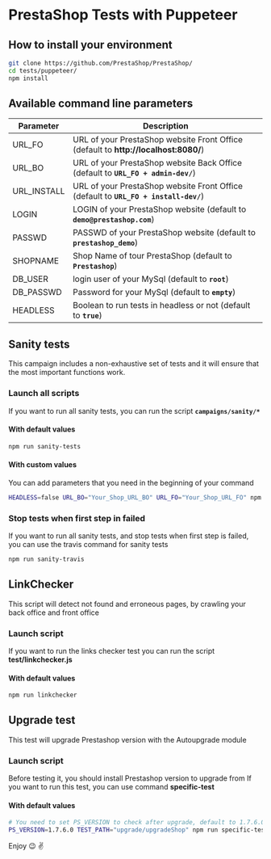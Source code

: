 # PrestaShop Tests with Puppeteer

## How to install your environment

```bash
git clone https://github.com/PrestaShop/PrestaShop/
cd tests/puppeteer/
npm install
```
## Available command line parameters
| Parameter           | Description      |
|---------------------|----------------- |
| URL_FO              | URL of your PrestaShop website Front Office (default to **http://localhost:8080/**) |
| URL_BO              | URL of your PrestaShop website Back Office (default to **`URL_FO + admin-dev/`**) |
| URL_INSTALL         | URL of your PrestaShop website Front Office (default to **`URL_FO + install-dev/`**) |
| LOGIN               | LOGIN of your PrestaShop website (default to **`demo@prestashop.com`**) |
| PASSWD              | PASSWD of your PrestaShop website (default to **`prestashop_demo`**) |
| SHOPNAME            | Shop Name of tour PrestaShop (default to **`Prestashop`**) |
| DB_USER             | login user of your MySql (default to **`root`**) |
| DB_PASSWD           | Password for your MySql (default to **`empty`**) |
| HEADLESS            | Boolean to run tests in headless or not (default to **`true`**) |

## Sanity tests 
This campaign includes a non-exhaustive set of tests and it will ensure that the most important functions work.

### Launch all scripts
If you want to run all sanity tests, you can run the script **`campaigns/sanity/*`**

#### With default values

```bash
npm run sanity-tests
```

#### With custom values
You can add parameters that you need in the beginning of your command
```bash
HEADLESS=false URL_BO="Your_Shop_URL_BO" URL_FO="Your_Shop_URL_FO" npm run sanity-tests
```

### Stop tests when first step in failed
If you want to run all sanity tests, and stop tests when first step is failed, you can use the travis command for sanity tests

```bash
npm run sanity-travis
```

## LinkChecker
This script will detect not found and erroneous pages, by crawling your back office and front office


### Launch script
If you want to run the links checker test you can run the script **test/linkchecker.js**

#### With default values

```bash
npm run linkchecker
```

## Upgrade test
This test will upgrade Prestashop version with the Autoupgrade module

### Launch script
Before testing it, you should install Prestashop version to upgrade from
If you want to run this test, you can use command **specific-test**

#### With default values

```bash
# You need to set PS_VERSION to check after upgrade, default to 1.7.6.0 
PS_VERSION=1.7.6.0 TEST_PATH="upgrade/upgradeShop" npm run specific-test
```

Enjoy :wink: :v:
